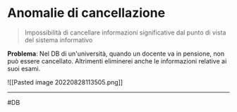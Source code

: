 # Anomalie di cancellazione
> Impossibilità di cancellare informazioni significative dal punto di vista del sistema informativo

**Problema**: Nel DB di un'università, quando un docente va in pensione, non può essere cancellato. Altrimenti eliminerei anche le informazioni relative ai suoi esami.

![[Pasted image 20220828113505.png]]

---
#DB
